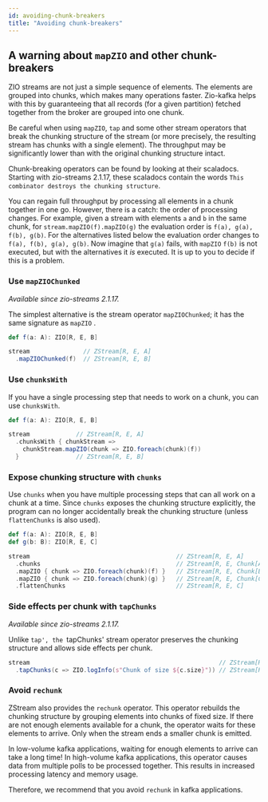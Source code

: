 ```yaml
---
id: avoiding-chunk-breakers
title: "Avoiding chunk-breakers"
---
```


## A warning about `mapZIO` and other chunk-breakers

ZIO streams are not just a simple sequence of elements. The elements are grouped into chunks, which makes many
operations faster. Zio-kafka helps with this by guaranteeing that all records (for a given partition) fetched together
from the broker are grouped into one chunk.

Be careful when using `mapZIO`, `tap` and some other stream operators that break the chunking structure of the stream
(or more precisely, the resulting stream has chunks with a single element). The throughput may be significantly lower
than with the original chunking structure intact.

Chunk-breaking operators can be found by looking at their scaladocs. Starting with zio-streams 2.1.17, these scaladocs
contain the words `This combinator destroys the chunking structure`.

You can regain full throughput by processing all elements in a chunk together in one go. However, there is a catch: the
order of processing changes. For example, given a stream with elements `a` and `b` in the same chunk, for
`stream.mapZIO(f).mapZIO(g)` the evaluation order is `f(a), g(a), f(b), g(b)`. For the alternatives listed below the
evaluation order changes to `f(a), f(b), g(a), g(b)`. Now imagine that `g(a)` fails, with `mapZIO` `f(b)` is not
executed, but with the alternatives it _is_ executed. It is up to you to decide if this is a problem.

### Use `mapZIOChunked`

_Available since zio-streams 2.1.17._

The simplest alternative is the stream operator `mapZIOChunked`; it has the same signature as `mapZIO` .

```scala
def f(a: A): ZIO[R, E, B]

stream               // ZStream[R, E, A]
  .mapZIOChunked(f)  // ZStream[R, E, B]
```

### Use `chunksWith`

If you have a single processing step that needs to work on a chunk, you can use `chunksWith`.

```scala
def f(a: A): ZIO[R, E, B]

stream             // ZStream[R, E, A]
  .chunksWith { chunkStream =>
    chunkStream.mapZIO(chunk => ZIO.foreach(chunk)(f))
  }                // ZStream[R, E, B]
```

### Expose chunking structure with `chunks`

Use `chunks` when you have multiple processing steps that can all work on a chunk at a time. Since `chunks` exposes the
chunking structure explicitly, the program can no longer accidentally break the chunking structure (unless
`flattenChunks` is also used).

```scala
def f(a: A): ZIO[R, E, B]
def g(b: B): ZIO[R, E, C]

stream                                         // ZStream[R, E, A]
  .chunks                                      // ZStream[R, E, Chunk[A]]
  .mapZIO { chunk => ZIO.foreach(chunk)(f) }   // ZStream[R, E, Chunk[B]]
  .mapZIO { chunk => ZIO.foreach(chunk)(g) }   // ZStream[R, E, Chunk[C]]
  .flattenChunks                               // ZStream[R, E, C]
```

### Side effects per chunk with `tapChunks`

_Available since zio-streams 2.1.17._

Unlike `tap', the `tapChunks' stream operator preserves the chunking structure and allows side effects per chunk.

```scala
stream                                                     // ZStream[R, E, A]
  .tapChunks(c => ZIO.logInfo(s"Chunk of size ${c.size}")) // ZStream[R, E, A]
```

### Avoid `rechunk`

ZStream also provides the `rechunk` operator. This operator rebuilds the chunking structure by grouping elements into
chunks of fixed size. If there are not enough elements available for a chunk, the operator waits for these elements to
arrive. Only when the stream ends a smaller chunk is emitted.

In low-volume kafka applications, waiting for enough elements to arrive can take a long time! In high-volume kafka
applications, this operator causes data from multiple polls to be processed together. This results in increased
processing latency and memory usage.

Therefore, we recommend that you avoid `rechunk` in kafka applications.